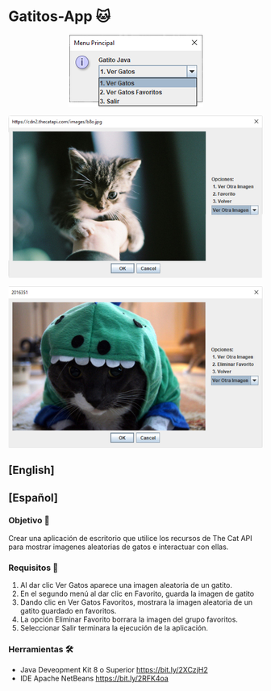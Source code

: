 # Gatitos-App 🐱
<p align="center">
  <img src="https://github.com/Ulzahk/Gatitos-App/blob/master/Imagenes/Menu1Opciones.jpg">
</p>
<p align="center">
  <img src="https://github.com/Ulzahk/Gatitos-App/blob/master/Imagenes/Menu2.jpg">
</p>
<p align="center">
  <img src="https://github.com/Ulzahk/Gatitos-App/blob/master/Imagenes/Menu3.jpg">
</p>

## [English]

## [Español]
### Objetivo 🎯
Crear una aplicación de escritorio que utilice los recursos de The Cat API para mostrar imagenes aleatorias de gatos e interactuar con ellas.

### Requisitos 📃
1. Al dar clic Ver Gatos aparece una imagen aleatoria de un gatito.
2. En el segundo menú al dar clic en Favorito, guarda la imagen de gatito
3. Dando clic en Ver Gatos Favoritos, mostrara la imagen aleatoria de un gatito guardado en favoritos.
4. La opción Eliminar Favorito borrara la imagen del grupo favoritos.
5. Seleccionar Salir terminara la ejecución de la aplicación.

### Herramientas 🛠
- Java Deveopment Kit 8 o Superior https://bit.ly/2XCzjH2
- IDE Apache NetBeans https://bit.ly/2RFK4oa

